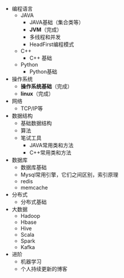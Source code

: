 * 编程语言
  * JAVA
    * JAVA基础（集合类等）
    * **JVM**（完成）
    * 多线程和并发
    * HeadFirst编程模式
  * C++
    * C++ 基础
  * Python
    * Python基础
* 操作系统
  * **操作系统基础**（完成）
  * **linux**（完成）
* 网络
  * TCP/IP等
* 数据结构
  * 基础数据结构
  * 算法
  * 笔试工具
    - JAVA常用类和方法
    - C++常用类和方法
* 数据库
  * 数据库基础
  * Mysql常用引擎，它们之间区别，索引原理
  * redis
  * memcache
* 分布式
  * 分布式基础
* 大数据
  * Hadoop
  * Hbase
  * Hive
  * Scala
  * Spark
  * Kafka
* 进阶
  * 机器学习
  * 个人持续更新的博客
